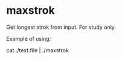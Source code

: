 maxstrok
========

Get longest strok from input.
For study only.

Example of using:

  cat ./text.file | ./maxstrok
